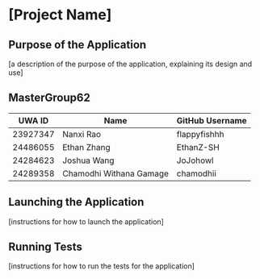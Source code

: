 # [Project Name]

## Purpose of the Application

[a description of the purpose of the application, explaining its design and use]

## MasterGroup62

| UWA ID   | Name                    | GitHub Username |
| -------- | ----------------------- | --------------- |
| 23927347 | Nanxi Rao               | flappyfishhh    |
| 24486055 | Ethan Zhang             | EthanZ-SH       |
| 24284623 | Joshua Wang             | JoJohowl        |
| 24289358 | Chamodhi Withana Gamage | chamodhii       |

## Launching the Application

[instructions for how to launch the application]

## Running Tests

[instructions for how to run the tests for the application]

